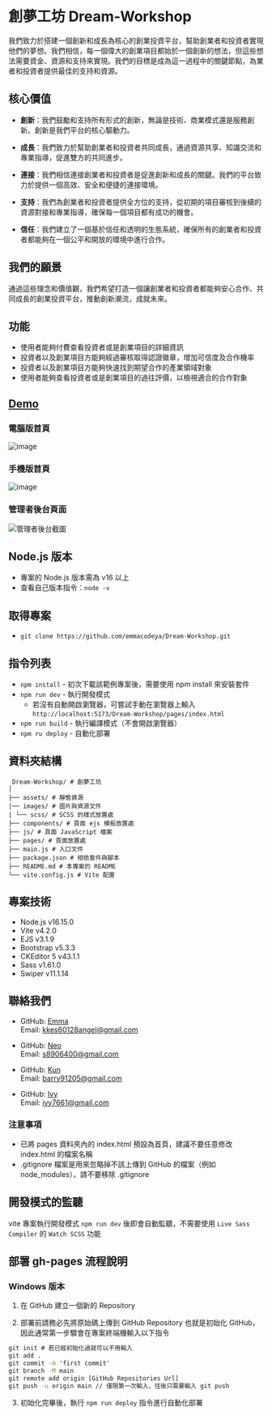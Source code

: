 # 創夢工坊 Dream-Workshop

我們致力於搭建一個創新和成長為核心的創業投資平台，幫助創業者和投資者實現他們的夢想。我們相信，每一個偉大的創業項目都始於一個創新的想法，但這些想法需要資金、資源和支持來實現。我們的目標是成為這一過程中的關鍵節點，為業者和投資者提供最佳的支持和資源。

## 核心價值

- **創新**：我們鼓勵和支持所有形式的創新，無論是技術、商業模式還是服務創新。創新是我們平台的核心驅動力。

- **成長**：我們致力於幫助創業者和投資者共同成長，通過資源共享、知識交流和專業指導，促進雙方的共同進步。

- **連接**：我們相信連接創業者和投資者是促進創新和成長的關鍵。我們的平台致力於提供一個高效、安全和便捷的連接環境。

- **支持**：我們為創業者和投資者提供全方位的支持，從初期的項目審核到後續的資源對接和專業指導，確保每一個項目都有成功的機會。

- **信任**：我們建立了一個基於信任和透明的生態系統，確保所有的創業者和投資者都能夠在一個公平和開放的環境中進行合作。

## 我們的願景

通過這些理念和價值觀，我們希望打造一個讓創業者和投資者都能夠安心合作、共同成長的創業投資平台，推動創新潮流，成就未來。

## 功能

- 使用者能夠付費查看投資者或是創業項目的詳細資訊
- 投資者以及創業項目方能夠經過審核取得認證徽章，增加可信度及合作機率
- 投資者以及創業項目方能夠快速找到期望合作的產業領域對象
- 使用者能夠查看投資者或是創業項目的過往評價，以檢視適合的合作對象

## [Demo](https://emmacodeya.github.io/Dream-Workshop/)

### 電腦版首頁

![image](https://github.com/emmacodeya/Dream-Workshop/raw/main/assets/images/demo-lg.jpg)

### 手機版首頁

![image](https://github.com/emmacodeya/Dream-Workshop/raw/main/assets/images/demo-sm.jpg)

### 管理者後台頁面

![管理者後台截圖](https://raw.githubusercontent.com/emmacodeya/Dream-Workshop/main/assets/images/demo-admin.jpg)

## Node.js 版本

- 專案的 Node.js 版本需為 v16 以上
- 查看自己版本指令：`node -v`

## 取得專案

- `git clone https://github.com/emmacodeya/Dream-Workshop.git`

## 指令列表

- `npm install` - 初次下載該範例專案後，需要使用 npm install 來安裝套件
- `npm run dev` - 執行開發模式
  - 若沒有自動開啟瀏覽器，可嘗試手動在瀏覽器上輸入
    `http://localhost:5173/Dream-Workshop/pages/index.html`
- `npm run build` - 執行編譯模式（不會開啟瀏覽器）
- `npm ru deploy` - 自動化部署

## 資料夾結構

```
 Dream-Workshop/ # 創夢工坊
│
├── assets/ # 靜態資源
|── images/ # 圖片與資源文件
| └── scss/ # SCSS 的樣式放置處
├── components/ # 頁面 ejs 模板放置處
├── js/ # 頁面 JavaScript 檔案
├── pages/ # 頁面放置處
├── main.js # 入口文件
├── package.json # 相依套件與腳本
├── README.md # 本專案的 README
└── vite.config.js # Vite 配置
```

## 專案技術

- Node.js v16.15.0
- Vite v4.2.0
- EJS v3.1.9
- Bootstrap v5.3.3
- CKEditor 5 v43.1.1
- Sass v1.61.0
- Swiper v11.1.14

## 聯絡我們

- GitHub: [Emma](https://github.com/emmacodeya)  
  Email: [kkes60128angel@gmail.com](mailto:kkes60128angel@gmail.com)

- GitHub: [Neo](https://github.com/nani0917)  
  Email: [s8906400@gmail.com](mailto:s8906400@gmail.com)

- GitHub: [Kun](https://github.com/barry91205)  
  Email: [barry91205@gmail.com](mailto:barry91205@gmail.com)

- GitHub: [Ivy](https://github.com/ivy7661)  
  Email: [ivy7661@gmail.com](mailto:ivy7661@gmail.com)

### 注意事項

- 已將 pages 資料夾內的 index.html 預設為首頁，建議不要任意修改 index.html 的檔案名稱
- .gitignore 檔案是用來忽略掉不該上傳到 GitHub 的檔案（例如 node_modules），請不要移除 .gitignore

## 開發模式的監聽

vite 專案執行開發模式 `npm run dev` 後即會自動監聽，不需要使用 `Live Sass Compiler` 的 `Watch SCSS` 功能

## 部署 gh-pages 流程說明

### Windows 版本

1. 在 GitHub 建立一個新的 Repository

2. 部署前請務必先將原始碼上傳到 GitHub Repository 也就是初始化 GitHub，因此通常第一步驟會在專案終端機輸入以下指令

```cmd
git init # 若已經初始化過就可以不用輸入
git add .
git commit -m 'first commit'
git branch -M main
git remote add origin [GitHub Repositories Url]
git push -u origin main // 僅限第一次輸入，往後只需要輸入 git push
```

3. 初始化完畢後，執行 `npm run deploy` 指令進行自動化部署
